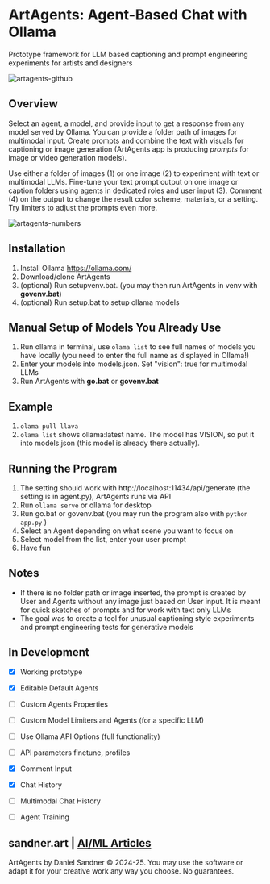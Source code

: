 # ArtAgents: Agent-Based Chat with Ollama
Prototype framework for LLM based captioning and prompt engineering experiments for artists and designers

![artagents-github](https://github.com/user-attachments/assets/9350bb3a-9e19-4818-b109-983c5a6b0bb1)

## Overview
Select an agent, a model, and provide input to get a response from any model served by Ollama. You can provide a folder path of images for multimodal input. Create prompts and combine the text with visuals for captioning or image generation (ArtAgents app is producing *prompts* for image or video generation models). 

Use either a folder of images (1) or one image (2) to experiment with text or multimodal LLMs. Fine-tune  your text prompt output on one image or caption folders using agents in dedicated roles and user input (3). Comment (4) on the output to change the result color scheme, materials, or a setting. Try limiters to adjust the prompts even more. 

![artagents-numbers](https://github.com/user-attachments/assets/ea0f8d00-646b-4a73-97ca-e1938b534d2d)

## Installation
1. Install Ollama https://ollama.com/
2. Download/clone ArtAgents
3. (optional) Run setupvenv.bat. (you may then run ArtAgents in venv with **govenv.bat**)
4. (optional) Run setup.bat to setup ollama models

## Manual Setup of Models You Already Use
1. Run ollama in terminal, use ```olama list``` to see full names of models you have locally (you need to enter the full name as displayed in Ollama!)
2. Enter your models into models.json. Set "vision": true for multimodal LLMs
3. Run ArtAgents with **go.bat** or **govenv.bat**

## Example
1. ```olama pull llava```
2. ```olama list``` shows ollama:latest name. The model has VISION, so put it into models.json (this model is already there actually).

## Running the Program
1. The setting should work with http://localhost:11434/api/generate (the setting is in agent.py), ArtAgents runs via API
2. Run ```ollama serve``` or ollama for desktop
3. Run go.bat or govenv.bat (you may run the program also with ```python app.py``` )
4. Select an Agent depending on what scene you want to focus on
5. Select model from the list, enter your user prompt
6. Have fun

## Notes
- If there is no folder path or image inserted, the prompt is created by User and Agents without any image just based on User input. It is meant for quick sketches of prompts and for work with text only LLMs  
- The goal was to create a tool for unusual captioning style experiments and prompt engineering tests for generative models 

## In Development

- [x] Working prototype
- [x] Editable Default Agents
- [ ] Custom Agents Properties
- [ ] Custom Model Limiters and Agents (for a specific LLM)
- [ ] Use Ollama API Options (full functionality)
- [ ] API parameters finetune, profiles
- [x] Comment Input
- [x] Chat History
- [ ] Multimodal Chat History
- [ ] Agent Training 


## sandner.art | [AI/ML Articles](https://sandner.art/)
ArtAgents by Daniel Sandner © 2024-25. You may use the software or adapt it for your creative work any way you choose. No guarantees.
